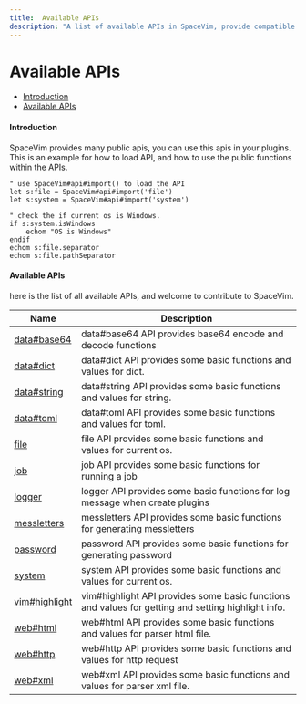```yaml
---
title:  Available APIs
description: "A list of available APIs in SpaceVim, provide compatible functions for vim and neovim."
---
```


# Available APIs

<!-- vim-markdown-toc GFM -->

- [Introduction](#introduction)
- [Available APIs](#available-apis)

<!-- vim-markdown-toc -->

#### Introduction

SpaceVim provides many public apis, you can use this apis in your plugins.
This is an example for how to load API, and how to use the public functions within the APIs.

```vim
" use SpaceVim#api#import() to load the API
let s:file = SpaceVim#api#import('file')
let s:system = SpaceVim#api#import('system')

" check the if current os is Windows.
if s:system.isWindows
    echom "OS is Windows"
endif
echom s:file.separator
echom s:file.pathSeparator
```

<!-- call SpaceVim#dev#api#update() -->

<!-- SpaceVim api list start -->

#### Available APIs

here is the list of all available APIs, and welcome to contribute to SpaceVim.

| Name                            | Description                                                                                        |
| ------------------------------- | -------------------------------------------------------------------------------------------------- |
| [data#base64](data/base64/)     | data#base64 API provides base64 encode and decode functions                                        |
| [data#dict](data/dict/)         | data#dict API provides some basic functions and values for dict.                                   |
| [data#string](data/string/)     | data#string API provides some basic functions and values for string.                               |
| [data#toml](data/toml/)         | data#toml API provides some basic functions and values for toml.                                   |
| [file](file/)                   | file API provides some basic functions and values for current os.                                  |
| [job](job/)                     | job API provides some basic functions for running a job                                            |
| [logger](logger/)               | logger API provides some basic functions for log message when create plugins                       |
| [messletters](messletters/)     | messletters API provides some basic functions for generating messletters                           |
| [password](password/)           | password API provides some basic functions for generating password                                 |
| [system](system/)               | system API provides some basic functions and values for current os.                                |
| [vim#highlight](vim/highlight/) | vim#highlight API provides some basic functions and values for getting and setting highlight info. |
| [web#html](web/html/)           | web#html API provides some basic functions and values for parser html file.                        |
| [web#http](web/http/)           | web#http API provides some basic functions and values for http request                             |
| [web#xml](web/xml/)             | web#xml API provides some basic functions and values for parser xml file.                          |

<!-- SpaceVim api list end -->
